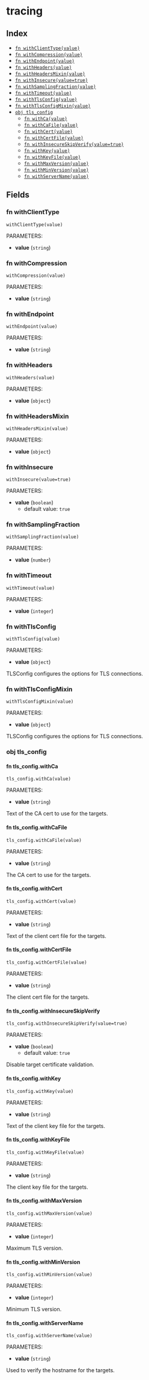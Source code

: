 # tracing



## Index

* [`fn withClientType(value)`](#fn-withclienttype)
* [`fn withCompression(value)`](#fn-withcompression)
* [`fn withEndpoint(value)`](#fn-withendpoint)
* [`fn withHeaders(value)`](#fn-withheaders)
* [`fn withHeadersMixin(value)`](#fn-withheadersmixin)
* [`fn withInsecure(value=true)`](#fn-withinsecure)
* [`fn withSamplingFraction(value)`](#fn-withsamplingfraction)
* [`fn withTimeout(value)`](#fn-withtimeout)
* [`fn withTlsConfig(value)`](#fn-withtlsconfig)
* [`fn withTlsConfigMixin(value)`](#fn-withtlsconfigmixin)
* [`obj tls_config`](#obj-tls_config)
  * [`fn withCa(value)`](#fn-tls_configwithca)
  * [`fn withCaFile(value)`](#fn-tls_configwithcafile)
  * [`fn withCert(value)`](#fn-tls_configwithcert)
  * [`fn withCertFile(value)`](#fn-tls_configwithcertfile)
  * [`fn withInsecureSkipVerify(value=true)`](#fn-tls_configwithinsecureskipverify)
  * [`fn withKey(value)`](#fn-tls_configwithkey)
  * [`fn withKeyFile(value)`](#fn-tls_configwithkeyfile)
  * [`fn withMaxVersion(value)`](#fn-tls_configwithmaxversion)
  * [`fn withMinVersion(value)`](#fn-tls_configwithminversion)
  * [`fn withServerName(value)`](#fn-tls_configwithservername)

## Fields

### fn withClientType

```jsonnet
withClientType(value)
```

PARAMETERS:

* **value** (`string`)


### fn withCompression

```jsonnet
withCompression(value)
```

PARAMETERS:

* **value** (`string`)


### fn withEndpoint

```jsonnet
withEndpoint(value)
```

PARAMETERS:

* **value** (`string`)


### fn withHeaders

```jsonnet
withHeaders(value)
```

PARAMETERS:

* **value** (`object`)


### fn withHeadersMixin

```jsonnet
withHeadersMixin(value)
```

PARAMETERS:

* **value** (`object`)


### fn withInsecure

```jsonnet
withInsecure(value=true)
```

PARAMETERS:

* **value** (`boolean`)
   - default value: `true`


### fn withSamplingFraction

```jsonnet
withSamplingFraction(value)
```

PARAMETERS:

* **value** (`number`)


### fn withTimeout

```jsonnet
withTimeout(value)
```

PARAMETERS:

* **value** (`integer`)


### fn withTlsConfig

```jsonnet
withTlsConfig(value)
```

PARAMETERS:

* **value** (`object`)

TLSConfig configures the options for TLS connections.
### fn withTlsConfigMixin

```jsonnet
withTlsConfigMixin(value)
```

PARAMETERS:

* **value** (`object`)

TLSConfig configures the options for TLS connections.
### obj tls_config


#### fn tls_config.withCa

```jsonnet
tls_config.withCa(value)
```

PARAMETERS:

* **value** (`string`)

Text of the CA cert to use for the targets.
#### fn tls_config.withCaFile

```jsonnet
tls_config.withCaFile(value)
```

PARAMETERS:

* **value** (`string`)

The CA cert to use for the targets.
#### fn tls_config.withCert

```jsonnet
tls_config.withCert(value)
```

PARAMETERS:

* **value** (`string`)

Text of the client cert file for the targets.
#### fn tls_config.withCertFile

```jsonnet
tls_config.withCertFile(value)
```

PARAMETERS:

* **value** (`string`)

The client cert file for the targets.
#### fn tls_config.withInsecureSkipVerify

```jsonnet
tls_config.withInsecureSkipVerify(value=true)
```

PARAMETERS:

* **value** (`boolean`)
   - default value: `true`

Disable target certificate validation.
#### fn tls_config.withKey

```jsonnet
tls_config.withKey(value)
```

PARAMETERS:

* **value** (`string`)

Text of the client key file for the targets.
#### fn tls_config.withKeyFile

```jsonnet
tls_config.withKeyFile(value)
```

PARAMETERS:

* **value** (`string`)

The client key file for the targets.
#### fn tls_config.withMaxVersion

```jsonnet
tls_config.withMaxVersion(value)
```

PARAMETERS:

* **value** (`integer`)

Maximum TLS version.
#### fn tls_config.withMinVersion

```jsonnet
tls_config.withMinVersion(value)
```

PARAMETERS:

* **value** (`integer`)

Minimum TLS version.
#### fn tls_config.withServerName

```jsonnet
tls_config.withServerName(value)
```

PARAMETERS:

* **value** (`string`)

Used to verify the hostname for the targets.